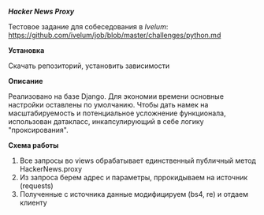 ***Hacker News Proxy***

Тестовое задание для собеседования в *Ivelum*:
https://github.com/ivelum/job/blob/master/challenges/python.md

**Установка**

Скачать репозиторий, установить зависимости

**Описание**

Реализовано на базе Django. Для экономии времени основные настройки оставлены по умолчанию. Чтобы дать намек на масштабируемость и потенциальное усложнение функционала, использован датакласс, инкапсулирующий в себе логику "проксирования".

**Схема работы**

1. Все запросы во views обрабатывает единственный публичный метод HackerNews.proxy
2. Из запроса берем адрес и параметры, пррокидываем на источник (requests)
3. Полученные с источника данные модифицируем (bs4, re) и отдаем клиенту